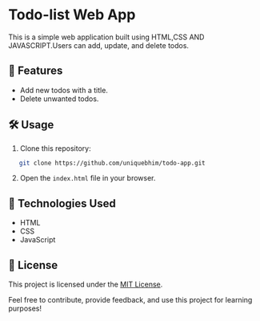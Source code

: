
# Todo-list Web App

This is a simple web application built using HTML,CSS AND JAVASCRIPT.Users can add, update, and delete todos.

## 🚀 Features

- Add new todos with a title.
- Delete unwanted todos.

## 🛠️ Usage

1. Clone this repository: 
```bash
   git clone https://github.com/uniquebhim/todo-app.git
   ```
2. Open the `index.html` file in your browser.

## 🧰 Technologies Used

- HTML
- CSS
- JavaScript

## 📝 License

This project is licensed under the [MIT License](LICENSE).

Feel free to contribute, provide feedback, and use this project for learning purposes!
